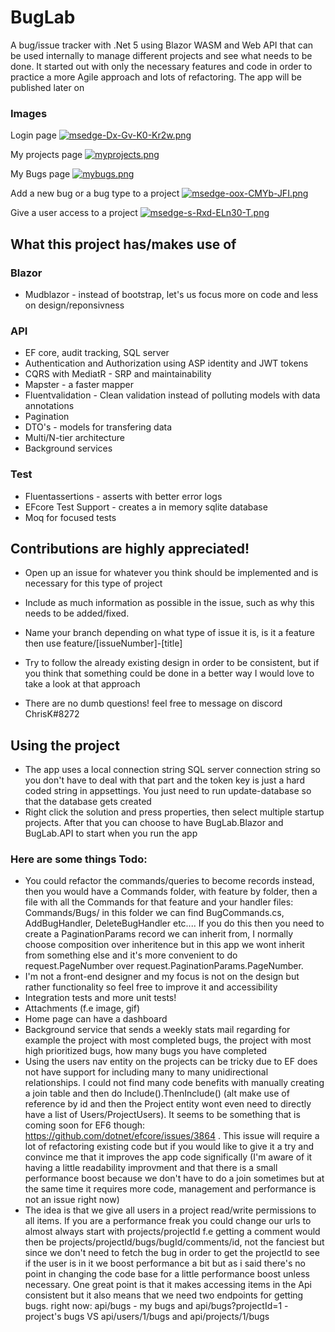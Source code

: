 # BugLab
A bug/issue tracker with .Net 5 using Blazor WASM and Web API that can be used internally to manage different projects and see what needs to be done. It started out with only the necessary features and code in order to practice a more Agile approach and lots of refactoring. The app will be published later on

### Images
Login page [![msedge-Dx-Gv-K0-Kr2w.png](https://i.postimg.cc/8zNjRhGL/msedge-Dx-Gv-K0-Kr2w.png)](https://postimg.cc/GHgLrTHp)

My projects page [![myprojects.png](https://i.postimg.cc/rs5YyxZw/myprojects.png)](https://postimg.cc/zHXk0b1s)

My Bugs page [![mybugs.png](https://i.postimg.cc/BvnhvqjL/mybugs.png)](https://postimg.cc/5XD57Wqb)

Add a new bug or a bug type to a project [![msedge-oox-CMYb-JFI.png](https://i.postimg.cc/T1dVQBPb/msedge-oox-CMYb-JFI.png)](https://postimg.cc/jw1nSgPq)

Give a user access to a project [![msedge-s-Rxd-ELn30-T.png](https://i.postimg.cc/MHBmQySh/msedge-s-Rxd-ELn30-T.png)](https://postimg.cc/bSznXSdT)

## What this project has/makes use of
### Blazor
- Mudblazor - instead of bootstrap, let's us focus more on code and less on design/reponsivness

### API
- EF core, audit tracking, SQL server
- Authentication and Authorization using ASP identity and JWT tokens
- CQRS with MediatR - SRP and maintainability
- Mapster - a faster mapper
- Fluentvalidation - Clean validation instead of polluting models with data annotations
- Pagination 
- DTO's - models for transfering data
- Multi/N-tier architecture
- Background services

### Test
- Fluentassertions - asserts with better error logs
- EFcore Test Support - creates a in memory sqlite database
- Moq for focused tests

## Contributions are highly appreciated!
- Open up an issue for whatever you think should be implemented and is necessary for this type of project
- Include as much information as possible in the issue, such as why this needs to be added/fixed.
- Name your branch depending on what type of issue it is, is it a feature then use feature/[issueNumber]-[title]
- Try to follow the already existing design in order to be consistent, but if you think that something could be done in a better way I would love to take a look at that approach

- There are no dumb questions! feel free to message on discord ChrisK#8272

## Using the project
- The app uses a local connection string SQL server connection string so you don't have to deal with that part and the token key is just a hard coded string in appsettings. You just need to run update-database so that the database gets created
- Right click the solution and press properties, then select multiple startup projects. After that you can choose to have BugLab.Blazor and BugLab.API to start when you run the app

### Here are some things Todo:
- You could refactor the commands/queries to become records instead, then you would have a Commands folder, with feature by folder, then a file with all the Commands for that feature and your handler files: Commands/Bugs/ in this folder we can find BugCommands.cs, AddBugHandler, DeleteBugHandler etc.... If you do this then you need to create a PaginationParams record we can inherit from, I normally choose composition over inheritence but in this app we wont inherit from something else and it's more convenient to do request.PageNumber over request.PaginationParams.PageNumber.
- I'm not a front-end designer and my focus is not on the design but rather functionality so feel free to improve it and accessibility
- Integration tests and more unit tests!
- Attachments (f.e image, gif)
- Home page can have a dashboard
- Background service that sends a weekly stats mail regarding for example the project with most completed bugs, the project with most high prioritized bugs, how many bugs you have completed
- Using the users nav entity on the projects can be tricky due to EF does not have support for including many to many unidirectional relationships. I could not find many code benefits with manually creating a join table and then do Include().ThenInclude() (alt make use of reference by id and then the Project entity wont even need to directly have a list of Users/ProjectUsers). It seems to be something that is coming soon for EF6 though: https://github.com/dotnet/efcore/issues/3864 . This issue will require a lot of refactoring existing code but if you would like to give it a try and convince me that it improves the app code significally (I'm aware of it having a little readability improvment and that there is a small performance boost because we don't have to do a join sometimes but at the same time it requires more code, management and performance is not an issue right now)
- The idea is that we give all users in a project read/write permissions to all items. If you are a performance freak you could change our urls to almost always start with projects/projectId f.e getting a comment would then be projects/projectId/bugs/bugId/comments/id, not the fanciest but since we don't need to fetch the bug in order to get the projectId to see if the user is in it we boost performance a bit but as i said there's no point in changing the code base for a little performance boost unless necessary. One great point is that it makes accessing items in the Api consistent but it also means that we need two endpoints for getting bugs. right now: api/bugs - my bugs and api/bugs?projectId=1 - project's bugs VS api/users/1/bugs and api/projects/1/bugs


